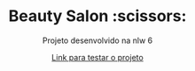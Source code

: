<h1 align="center">Beauty Salon :scissors:</h1>
<p align="center">Projeto desenvolvido na nlw 6</p>
<p align="center"><a  href="https://merilynmattos.github.io/beauty-salon/">Link para testar o projeto</a></p>
